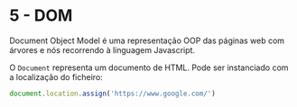 # 5 - DOM

Document Object Model é uma representação OOP das páginas web com árvores e nós recorrendo à linguagem Javascript.

O `Document` representa um documento de HTML. Pode ser instanciado com a localização do ficheiro:

```js
document.location.assign('https://www.google.com/')
```

